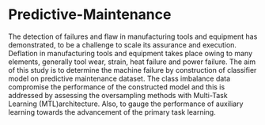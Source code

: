 # Predictive-Maintenance

The detection of failures and flaw in manufacturing tools and equipment has demonstrated, to be a challenge to scale its assurance and execution. Deflation in manufacturing tools and equipment takes place owing to many elements, generally tool wear, strain, heat failure and power failure. The aim of this study is to determine the machine failure by construction of classifier model on predictive maintenance dataset. The class imbalance data compromise the performance of the constructed model and this is addressed by assessing the oversampling methods with Multi-Task Learning (MTL)architecture. Also, to gauge the performance of auxiliary learning towards the advancement of the primary task learning.
